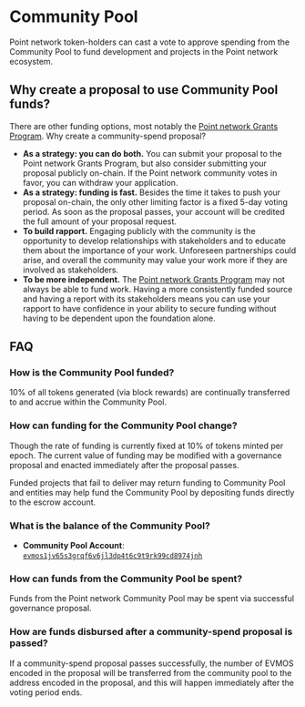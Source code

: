 <!--
order: 5
-->

# Community Pool

Point network token-holders can cast a vote to approve spending from the Community Pool to fund development and projects in the Point network ecosystem.

## Why create a proposal to use Community Pool funds?

There are other funding options, most notably the [Point network Grants Program](https://medium.com/evmos/announcing-evmos-grants-78aa28562db6). Why create a community-spend proposal?

- **As a strategy: you can do both.** You can submit your proposal to the Point network Grants Program, but also consider submitting your proposal publicly on-chain. If the Point network community votes in favor, you can withdraw your application.
- **As a strategy: funding is fast.** Besides the time it takes to push your proposal on-chain, the only other limiting factor is a fixed 5-day voting period. As soon as the proposal passes, your account will be credited the full amount of your proposal request.
- **To build rapport.** Engaging publicly with the community is the opportunity to develop relationships with stakeholders and to educate them about the importance of your work. Unforeseen partnerships could arise, and overall the community may value your work more if they are involved as stakeholders.
- **To be more independent.** The [Point network Grants Program](https://medium.com/evmos/announcing-evmos-grants-78aa28562db6) may not always be able to fund work. Having a more consistently funded source and having a report with its stakeholders means you can use your rapport to have confidence in your ability to secure funding without having to be dependent upon the foundation alone.

## FAQ

### How is the Community Pool funded?

10% of all tokens generated (via block rewards) are continually transferred to and accrue within the Community Pool.

### How can funding for the Community Pool change?

Though the rate of funding is currently fixed at 10% of tokens minted per epoch. The current value of funding may be modified with a governance proposal and enacted immediately after the proposal passes.

Funded projects that fail to deliver may return funding to Community Pool and entities may help fund the Community Pool by depositing funds directly to the escrow account.

### What is the balance of the Community Pool?

- **Community Pool Account**: [`evmos1jv65s3grqf6v6jl3dp4t6c9t9rk99cd8974jnh`](https://www.mintscan.io/evmos/account/evmos1jv65s3grqf6v6jl3dp4t6c9t9rk99cd8974jnh)

### How can funds from the Community Pool be spent?

Funds from the Point network Community Pool may be spent via successful governance proposal.

### How are funds disbursed after a community-spend proposal is passed?

If a community-spend proposal passes successfully, the number of EVMOS encoded in the proposal will be transferred from the community pool to the address encoded in the proposal, and this will happen immediately after the voting period ends.
